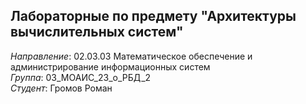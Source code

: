 ## Лабораторные по предмету "Архитектуры вычислительных систем"  
_Направление_: 02.03.03 Математическое обеспечение и администрирование информационных систем  
_Группа_: 03_МОАИС_23_о_РБД_2  
_Студент_: Громов Роман
